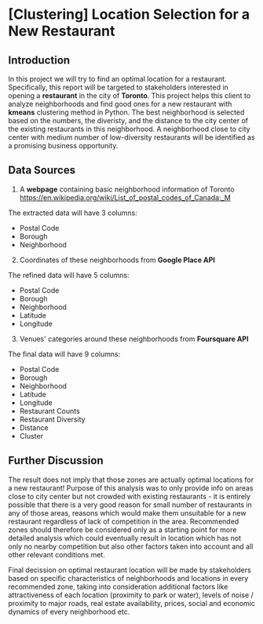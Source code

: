 # [Clustering] Location Selection for a New Restaurant
## Introduction
In this project we will try to find an optimal location for a restaurant. Specifically, this report will be targeted to stakeholders interested in opening a __restaurant__ in the city of __Toronto__. This project helps this client to analyze neighborhoods and find good ones for a new restaurant with __kmeans__ clustering method in Python. The best neighborhood is selected based on the numbers, the diveristy, and the distance to the city center of the existing restaurants in this neighborhood. A neighborhood close to city center with medium number of low-diversity restaurants will be identified as a promising business opportunity.

## Data Sources
1. A __webpage__ containing basic neighborhood information of Toronto
https://en.wikipedia.org/wiki/List_of_postal_codes_of_Canada:_M

The extracted data will have 3 columns:
- Postal Code
- Borough
- Neighborhood

2. Coordinates of these neighborhoods from __Google Place API__

The refined data will have 5 columns:
- Postal Code
- Borough
- Neighborhood
- Latitude
- Longitude

3. Venues' categories around these neighborhoods from __Foursquare API__

The final data will have 9 columns:
- Postal Code
- Borough
- Neighborhood
- Latitude
- Longitude
- Restaurant Counts
- Restaurant Diversity
- Distance
- Cluster

## Further Discussion

The result does not imply that those zones are actually optimal locations for a new restaurant! Purpose of this analysis was to only provide info on areas close to city center but not crowded with existing restaurants - it is entirely possible that there is a very good reason for small number of restaurants in any of those areas, reasons which would make them unsuitable for a new restaurant regardless of lack of competition in the area. Recommended zones should therefore be considered only as a starting point for more detailed analysis which could eventually result in location which has not only no nearby competition but also other factors taken into account and all other relevant conditions met.

Final decission on optimal restaurant location will be made by stakeholders based on specific characteristics of neighborhoods and locations in every recommended zone, taking into consideration additional factors like attractiveness of each location (proximity to park or water), levels of noise / proximity to major roads, real estate availability, prices, social and economic dynamics of every neighborhood etc.

